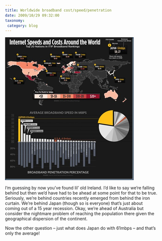 ```yaml
---
title: Worldwide broadband cost/speed/penetration
date: 2009/10/29 09:32:00
taxonomy: 
 category: blog 
---
```


![Broadband Penetration](bb.jpg)

I’m guessing by now you’ve found lil’ old Ireland. I’d like to say we’re falling behind but then we’d have had to be ahead at some point for that to be true. Seriously, we’re behind countries recently emerged from behind the iron curtain. We’re behind Japan (though so is everyone) that’s just about coming out of a 15 year recession. Okay, we’re ahead of Australia but consider the nightmare problem of reaching the population there given the geographical dispersion of the continent.

Now the other question – just what does Japan do with 61mbps – and that’s only the average!

